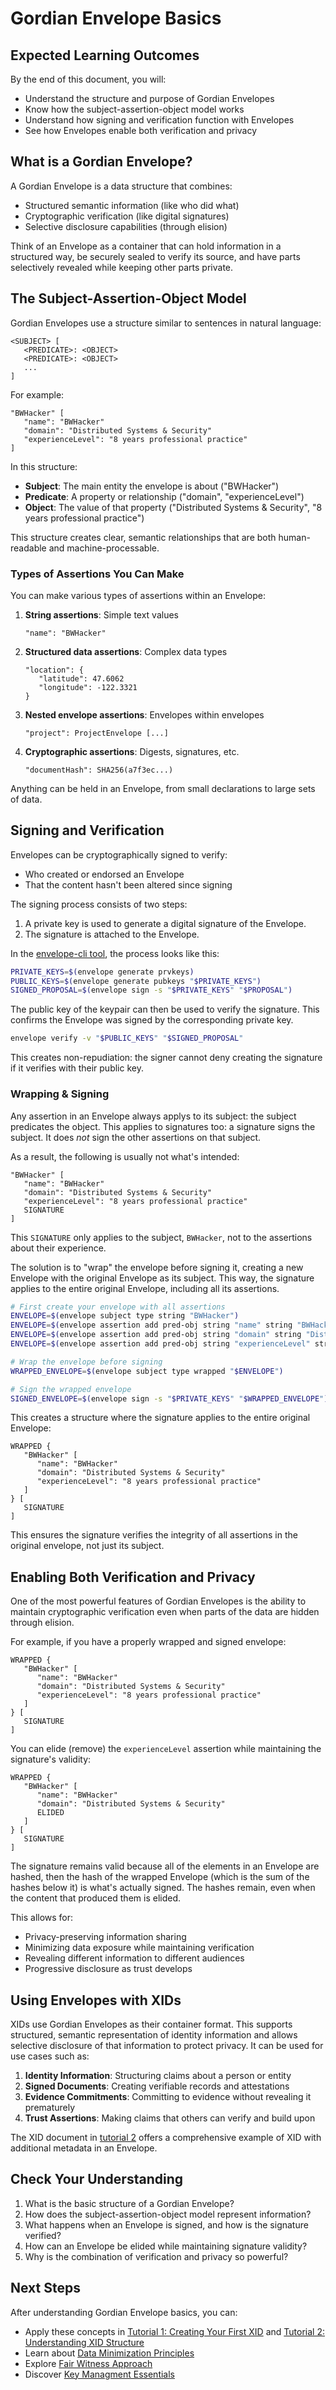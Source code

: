 # Gordian Envelope Basics

## Expected Learning Outcomes

By the end of this document, you will:

- Understand the structure and purpose of Gordian Envelopes
- Know how the subject-assertion-object model works
- Understand how signing and verification function with Envelopes
- See how Envelopes enable both verification and privacy

## What is a Gordian Envelope?

A Gordian Envelope is a data structure that combines:

- Structured semantic information (like who did what)
- Cryptographic verification (like digital signatures)
- Selective disclosure capabilities (through elision)

Think of an Envelope as a container that can hold information in a
structured way, be securely sealed to verify its source, and have
parts selectively revealed while keeping other parts private.

## The Subject-Assertion-Object Model

Gordian Envelopes use a structure similar to sentences in natural language:

```
<SUBJECT> [
   <PREDICATE>: <OBJECT>
   <PREDICATE>: <OBJECT>
   ...
]
```

For example:
```
"BWHacker" [
   "name": "BWHacker"
   "domain": "Distributed Systems & Security"
   "experienceLevel": "8 years professional practice"
]
```

In this structure:
- **Subject**: The main entity the envelope is about ("BWHacker")
- **Predicate**: A property or relationship ("domain", "experienceLevel")
- **Object**: The value of that property ("Distributed Systems & Security", "8 years professional practice")

This structure creates clear, semantic relationships that are both
human-readable and machine-processable.

### Types of Assertions You Can Make

You can make various types of assertions within an Envelope:

1. **String assertions**: Simple text values
   ```
   "name": "BWHacker"
   ```

2. **Structured data assertions**: Complex data types
   ```
   "location": {
      "latitude": 47.6062
      "longitude": -122.3321
   }
   ```

3. **Nested envelope assertions**: Envelopes within envelopes
   ```
   "project": ProjectEnvelope [...]
   ```

4. **Cryptographic assertions**: Digests, signatures, etc.
   ```
   "documentHash": SHA256(a7f3ec...)
   ```

Anything can be held in an Envelope, from small declarations to large
sets of data.

## Signing and Verification

Envelopes can be cryptographically signed to verify:

- Who created or endorsed an Envelope
- That the content hasn't been altered since signing

The signing process consists of two steps:

1. A private key is used to generate a digital signature of the Envelope.
2. The signature is attached to the Envelope.

In the [envelope-cli
tool](https://github.com/BlockchainCommons/bc-envelope-cli-rust), the
process looks like this:

```sh
PRIVATE_KEYS=$(envelope generate prvkeys)
PUBLIC_KEYS=$(envelope generate pubkeys "$PRIVATE_KEYS")
SIGNED_PROPOSAL=$(envelope sign -s "$PRIVATE_KEYS" "$PROPOSAL")
```

The public key of the keypair can then be used to verify the
signature. This confirms the Envelope was signed by the corresponding
private key.

```sh
envelope verify -v "$PUBLIC_KEYS" "$SIGNED_PROPOSAL"
```

This creates non-repudiation: the signer cannot deny creating the
signature if it verifies with their public key.

### Wrapping & Signing

Any assertion in an Envelope always applys to its subject: the subject
predicates the object. This applies to signatures too: a signature
signs the subject. It does _not_ sign the other assertions on that
subject.

As a result, the following is usually not what's intended:

```
"BWHacker" [
   "name": "BWHacker"
   "domain": "Distributed Systems & Security"
   "experienceLevel": "8 years professional practice"
   SIGNATURE
]
```

This `SIGNATURE` only applies to the subject, `BWHacker`, not to the
assertions about their experience.

The solution is to "wrap" the envelope before signing it, creating a
new Envelope with the original Envelope as its subject. This way, the
signature applies to the entire original Envelope, including all its
assertions.

```sh
# First create your envelope with all assertions
ENVELOPE=$(envelope subject type string "BWHacker")
ENVELOPE=$(envelope assertion add pred-obj string "name" string "BWHacker" "$ENVELOPE")
ENVELOPE=$(envelope assertion add pred-obj string "domain" string "Distributed Systems & Security" "$ENVELOPE")
ENVELOPE=$(envelope assertion add pred-obj string "experienceLevel" string "8 years professional practice" "$ENVELOPE")

# Wrap the envelope before signing
WRAPPED_ENVELOPE=$(envelope subject type wrapped "$ENVELOPE")

# Sign the wrapped envelope
SIGNED_ENVELOPE=$(envelope sign -s "$PRIVATE_KEYS" "$WRAPPED_ENVELOPE")
```

This creates a structure where the signature applies to the entire original Envelope:

```
WRAPPED {
   "BWHacker" [
      "name": "BWHacker"
      "domain": "Distributed Systems & Security"
      "experienceLevel": "8 years professional practice"
   ]
} [
   SIGNATURE
]
```

This ensures the signature verifies the integrity of all assertions in
the original envelope, not just its subject.

## Enabling Both Verification and Privacy

One of the most powerful features of Gordian Envelopes is the ability
to maintain cryptographic verification even when parts of the data are
hidden through elision.

For example, if you have a properly wrapped and signed envelope:

```
WRAPPED {
   "BWHacker" [
      "name": "BWHacker"
      "domain": "Distributed Systems & Security"
      "experienceLevel": "8 years professional practice"
   ]
} [
   SIGNATURE
]
```

You can elide (remove) the `experienceLevel` assertion while maintaining the signature's validity:

```
WRAPPED {
   "BWHacker" [
      "name": "BWHacker"
      "domain": "Distributed Systems & Security"
      ELIDED
   ]
} [
   SIGNATURE
]
```

The signature remains valid because all of the elements in an Envelope
are hashed, then the hash of the wrapped Envelope (which is the sum of
the hashes below it) is what's actually signed. The hashes remain,
even when the content that produced them is elided.

This allows for:

- Privacy-preserving information sharing
- Minimizing data exposure while maintaining verification
- Revealing different information to different audiences
- Progressive disclosure as trust develops

## Using Envelopes with XIDs

XIDs use Gordian Envelopes as their container format. This supports
structured, semantic representation of identity information and allows
selective disclosure of that information to protect privacy. It can be
used for use cases such as:

1. **Identity Information**: Structuring claims about a person or entity
2. **Signed Documents**: Creating verifiable records and attestations
3. **Evidence Commitments**: Committing to evidence without revealing it prematurely
4. **Trust Assertions**: Making claims that others can verify and build upon

The XID document in [tutorial
2](../tutorials/02-understanding-xid-structure.md) offers a
comprehensive example of XID with additional metadata in an Envelope.

## Check Your Understanding

1. What is the basic structure of a Gordian Envelope?
2. How does the subject-assertion-object model represent information?
3. What happens when an Envelope is signed, and how is the signature verified?
4. How can an Envelope be elided while maintaining signature validity?
5. Why is the combination of verification and privacy so powerful?

## Next Steps

After understanding Gordian Envelope basics, you can:
- Apply these concepts in [Tutorial 1: Creating Your First XID](../tutorials/01-your-first-xid.md) and [Tutorial 2: Understanding XID Structure](../tutorials/02-understanding-xid-structure.md)
- Learn about [Data Minimization Principles](data-minimization-principles.md)
- Explore [Fair Witness Approach](fair-witness-approach.md)
- Discover [Key Managment Essentials](key-management.md)